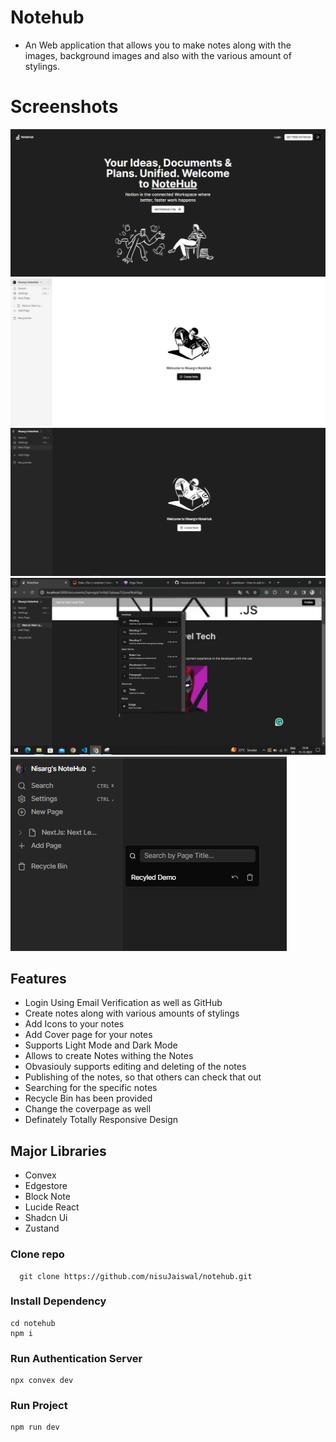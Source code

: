 # Notehub

- An Web application that allows you to make notes along with the images, background images and also with the various amount of stylings.

# Screenshots

![img](/public/Notehub%201.PNG)
![img](/public/Notehub%201.1.PNG)
![img](/public/Notehub%203.PNG)
![img](/public/Notehub%202.png)
![img](/public/Notehub%204.PNG)

## Features

- Login Using Email Verification as well as GitHub
- Create notes along with various amounts of stylings
- Add Icons to your notes
- Add Cover page for your notes
- Supports Light Mode and Dark Mode
- Allows to create Notes withing the Notes
- Obvasiouly supports editing and deleting of the notes
- Publishing of the notes, so that others can check that out
- Searching for the specific notes
- Recycle Bin has been provided
- Change the coverpage as well
- Definately Totally Responsive Design

## Major Libraries

- Convex
- Edgestore
- Block Note
- Lucide React
- Shadcn Ui
- Zustand

### Clone repo

```
  git clone https://github.com/nisuJaiswal/notehub.git
```

### Install Dependency

```
cd notehub
npm i
```

### Run Authentication Server

```
npx convex dev
```

### Run Project

```
npm run dev
```
